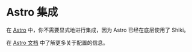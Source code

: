 # Astro 集成

在 [Astro](https://astro.build/) 中，你不需要显式地进行集成，因为 Astro 已经在底层使用了 Shiki。

在 [Astro 文档](https://docs.astro.build/en/guides/syntax-highlighting/) 中了解更多关于配置的信息。
